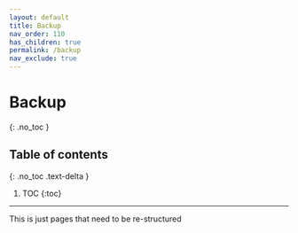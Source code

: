 ```yaml
---
layout: default
title: Backup
nav_order: 110
has_children: true
permalink: /backup
nav_exclude: true
---
```

# Backup
{: .no_toc }

## Table of contents
{: .no_toc .text-delta }

1. TOC
{:toc}

---

This is just pages that need to be re-structured

